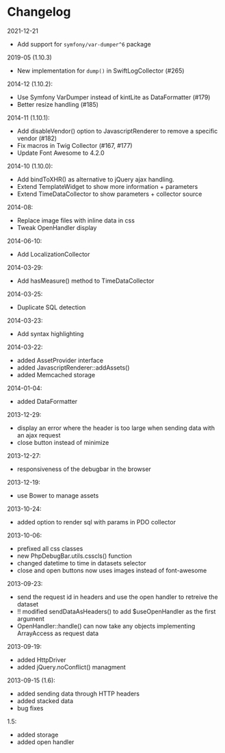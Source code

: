 # Changelog
2021-12-21

 - Add support for `symfony/var-dumper^6` package

2019-05 (1.10.3)

- New implementation for `dump()` in SwiftLogCollector (#265)

2014-12 (1.10.2):

 - Use Symfony VarDumper instead of kintLite as DataFormatter (#179)
 - Better resize handling (#185)
 
2014-11 (1.10.1):

 - Add disableVendor() option to JavascriptRenderer to remove a specific vendor (#182)
 - Fix macros in Twig Collector (#167, #177)
 - Update Font Awesome to 4.2.0 

2014-10 (1.10.0):

 - Add bindToXHR() as alternative to jQuery ajax handling.
 - Extend TemplateWidget to show more information + parameters
 - Extend TimeDataCollector to show parameters + collector source
 
2014-08:

 - Replace image files with inline data in css
 - Tweak OpenHandler display
  
2014-06-10:

 - Add LocalizationCollector
  
2014-03-29:

 - Add hasMeasure() method to TimeDataCollector
 
2014-03-25:

 - Duplicate SQL detection
 
2014-03-23:

 - Add syntax highlighting
 
2014-03-22:

 - added AssetProvider interface
 - added JavascriptRenderer::addAssets()
 - added Memcached storage

2014-01-04:

 - added DataFormatter

2013-12-29:

 - display an error where the header is too large when sending data with an ajax request
 - close button instead of minimize

2013-12-27:

 - responsiveness of the debugbar in the browser

2013-12-19:

 - use Bower to manage assets

2013-10-24:

 - added option to render sql with params in PDO collector

2013-10-06:

 - prefixed all css classes
 - new PhpDebugBar.utils.csscls() function
 - changed datetime to time in datasets selector
 - close and open buttons now uses images instead of font-awesome

2013-09-23:

 - send the request id in headers and use the open handler to retreive the dataset
 - !! modified sendDataAsHeaders() to add $useOpenHandler as the first argument
 - OpenHandler::handle() can now take any objects implementing ArrayAccess as request data

2013-09-19:

 - added HttpDriver
 - added jQuery.noConflict() managment

2013-09-15 (1.6):

 - added sending data through HTTP headers
 - added stacked data
 - bug fixes

1.5:

 - added storage
 - added open handler
